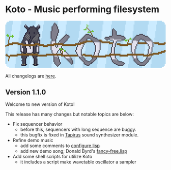 # Koto - Music performing filesystem

![koto logo](koto-logo.gif)

All changelogs are [here](CHANGELOG.md).

## Version 1.1.0

Welcome to new version of Koto!

This release has many changes but notable topics are below:

- Fix sequencer behavior
    - before this, sequencers with long sequence are buggy.
    - this bugfix is fixed in [Tapirus](https://github.com/t-sin/tapirus) sound synthesizer module.
- Refine demo music
    - add some comments to [configure.lisp](configure.lisp)
    - add new demo song; Donald Byrd's [fancy-free.lisp](fancy-free.lisp)
- Add some shell scripts for utilize Koto
    - it includes a script make wavetable oscillator a sampler
